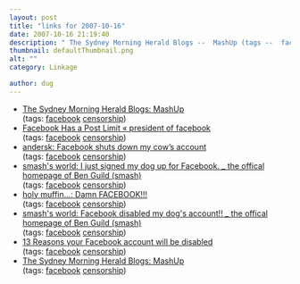 ```yaml
---
layout: post
title: "links for 2007-10-16"
date: 2007-10-16 21:19:40
description: " The Sydney Morning Herald Blogs --  MashUp (tags --  facebook censorship) Facebook Has a Post Limit « president of facebook (tags --  facebook censorship) andersk --  Facebook shuts down my cow’s account (tags --  facebook censorship) smash&#8217;s world --  I just signed my dog up&#8230;"
thumbnail: defaultThumbnail.png
alt: ""
category: Linkage

author: dug
---
```


<ul class="delicious">
	<li>
		<div class="delicious-link"><a href="http://blogs.smh.com.au/mashup/archives/your_say/016052.html?s_rid=smh:top5">The Sydney Morning Herald Blogs: MashUp</a></div>
		<div class="delicious-tags">(tags: <a href="http://del.icio.us/dug/facebook">facebook</a> <a href="http://del.icio.us/dug/censorship">censorship</a>)</div>
	</li>
	<li>
		<div class="delicious-link"><a href="http://prez.wordpress.com/2006/10/16/facebook-has-a-post-limit/#comment-10899">Facebook Has a Post Limit « president of facebook</a></div>
		<div class="delicious-tags">(tags: <a href="http://del.icio.us/dug/facebook">facebook</a> <a href="http://del.icio.us/dug/censorship">censorship</a>)</div>
	</li>
	<li>
		<div class="delicious-link"><a href="http://andersk.livejournal.com/701.html">andersk: Facebook shuts down my cow’s account</a></div>
		<div class="delicious-tags">(tags: <a href="http://del.icio.us/dug/facebook">facebook</a> <a href="http://del.icio.us/dug/censorship">censorship</a>)</div>
	</li>
	<li>
		<div class="delicious-link"><a href="http://www.smashsworld.com/2006/10/i-just-signed-my-dog-up-for-facebook.php">smash's world: I just signed my dog up for Facebook. _ the offical homepage of Ben Guild (smash)</a></div>
		<div class="delicious-tags">(tags: <a href="http://del.icio.us/dug/facebook">facebook</a> <a href="http://del.icio.us/dug/censorship">censorship</a>)</div>
	</li>
	<li>
		<div class="delicious-link"><a href="http://lilmissmei.blogspot.com/2007/10/damn-facebook.html">holy muffin...: Damn <span class="caps">FACEBOOK</span>!!!</a></div>
		<div class="delicious-tags">(tags: <a href="http://del.icio.us/dug/facebook">facebook</a> <a href="http://del.icio.us/dug/censorship">censorship</a>)</div>
	</li>
	<li>
		<div class="delicious-link"><a href="http://www.smashsworld.com/2006/10/facebook-disabled-my-dogs-account.php">smash's world: Facebook disabled my dog's account!! _ the offical homepage of Ben Guild (smash)</a></div>
		<div class="delicious-tags">(tags: <a href="http://del.icio.us/dug/facebook">facebook</a> <a href="http://del.icio.us/dug/censorship">censorship</a>)</div>
	</li>
	<li>
		<div class="delicious-link"><a href="http://getsatisfaction.com/facebook/topics/13_reasons_your_facebook_account_will_be_disabled">13 Reasons your Facebook account will be disabled</a></div>
		<div class="delicious-tags">(tags: <a href="http://del.icio.us/dug/facebook">facebook</a> <a href="http://del.icio.us/dug/censorship">censorship</a>)</div>
	</li>
	<li>
		<div class="delicious-link"><a href="http://blogs.smh.com.au/mashup/archives/your_say/016052.html?page=fullpage#comments">The Sydney Morning Herald Blogs: MashUp</a></div>
		<div class="delicious-tags">(tags: <a href="http://del.icio.us/dug/facebook">facebook</a> <a href="http://del.icio.us/dug/censorship">censorship</a>)</div>
	</li>
</ul>

